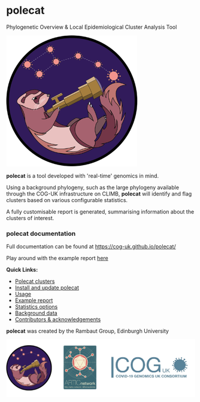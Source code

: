 # polecat

Phylogenetic Overview & Local Epidemiological Cluster Analysis Tool


<img src="./docs/doc_figures/polecat_logo.png" width=350>

<strong>polecat</strong> is a tool developed with 'real-time' genomics in mind. 

Using a background phylogeny, such as the large phylogeny available through the COG-UK infrastructure on CLIMB, <strong>polecat</strong> will identify and flag clusters based on various configurable statistics. 


A fully customisable report is generated, summarising information about the clusters of interest.


### polecat documentation

Full documentation can be found at https://cog-uk.github.io/polecat/


Play around with the example report [here](https://cog-uk.github.io/polecat/report.html)


<strong>Quick Links:</strong>

  * [Polecat clusters](https://rambaut.github.io/polecat/clusters.html)
  * [Install and update polecat](https://cog-uk.github.io/polecat/installation.html)
  * [Usage](https://cog-uk.github.io/polecat/usage.html)
  * [Example report](https://cog-uk.github.io/polecat/example_report.html)
  * [Statistics options](https://cog-uk.github.io/polecat/statistics.html)
  * [Background data](https://cog-uk.github.io/polecat/background_data.html)
  * [Contributors & acknowledgements](https://cog-uk.github.io/polecat/acknowledgements.html)



<strong>polecat</strong> was created by the Rambaut Group, Edinburgh University




<img src="./docs/doc_figures/website_header.png">